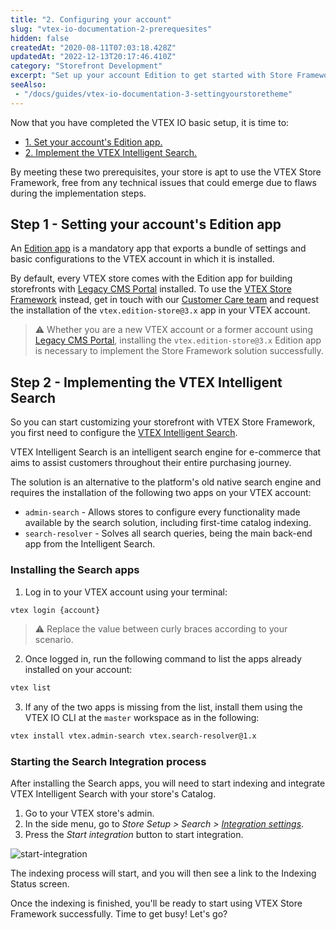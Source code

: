 ```yaml
---
title: "2. Configuring your account"
slug: "vtex-io-documentation-2-prerequesites"
hidden: false
createdAt: "2020-08-11T07:03:18.428Z"
updatedAt: "2022-12-13T20:17:46.410Z"
category: "Storefront Development"
excerpt: "Set up your account Edition to get started with Store Framework."
seeAlso:
 - "/docs/guides/vtex-io-documentation-3-settingyourstoretheme"
---
```


Now that you have completed the VTEX IO basic setup, it is time to:

- [1. Set your account's Edition app.](#step-1---setting-your-accounts-edition-app)
- [2. Implement the VTEX Intelligent Search.](#step-2---implementing-the-vtex-intelligent-search)

By meeting these two prerequisites, your store is apt to use the VTEX Store Framework, free from any technical issues that could emerge due to flaws during the implementation steps.

## Step 1 - Setting your account's Edition app

An [Edition app](https://developers.vtex.com/docs/guides/vtex-io-documentation-edition-app/) is a mandatory app that exports a bundle of settings and basic configurations to the VTEX account in which it is installed.

By default, every VTEX store comes with the Edition app for building storefronts with [Legacy CMS Portal](https://help.vtex.com/tutorial/what-is-cms--EmO8u2WBj2W4MUQCS8262) installed. To use the [VTEX Store Framework](https://developers.vtex.com/docs/guides/vtex-io-documentation-what-is-vtex-store-framework) instead, get in touch with our [Customer Care team](https://support.vtex.com/hc/pt-br/signin?return_to=https%3A%2F%2Fsupport.vtex.com%2Fhc%2Fpt-br%2Frequests) and request the installation of the `vtex.edition-store@3.x` app in your VTEX account.

> ⚠️ Whether you are a new VTEX account or a former account using [Legacy CMS Portal](https://help.vtex.com/tutorial/what-is-cms--EmO8u2WBj2W4MUQCS8262), installing the `vtex.edition-store@3.x` Edition app is necessary to implement the Store Framework solution successfully.

## Step 2 - Implementing the VTEX Intelligent Search

So you can start customizing your storefront with VTEX Store Framework, you first need to configure the [VTEX Intelligent Search](https://help.vtex.com/tracks/vtex-intelligent-search--19wrbB7nEQcmwzDPl1l4Cb).

VTEX Intelligent Search is an intelligent search engine for e-commerce that aims to assist customers throughout their entire purchasing journey.

The solution is an alternative to the platform's old native search engine and requires the installation of the following two apps on your VTEX account:

- `admin-search` - Allows stores to configure every functionality made available by the search solution, including first-time catalog indexing.
- `search-resolver` - Solves all search queries, being the main back-end app from the Intelligent Search.

### Installing the Search apps

1. Log in to your VTEX account using your terminal:

```sh
vtex login {account}
```

> ⚠️ Replace the value between curly braces according to your scenario.

2. Once logged in, run the following command to list the apps already installed on your account:

```sh
vtex list
```

3. If any of the two apps is missing from the list, install them using the VTEX IO CLI at the `master` workspace as in the following:

```sh
vtex install vtex.admin-search vtex.search-resolver@1.x
```

### Starting the Search Integration process

After installing the Search apps, you will need to start indexing and integrate VTEX Intelligent Search with your store's Catalog.

1. Go to your VTEX store's admin.
2. In the side menu, go to *Store Setup > Search > [Integration settings](https://help.vtex.com/en/tracks/vtex-intelligent-search--19wrbB7nEQcmwzDPl1l4Cb/6wKQgKmu2FT6084BJT7z5V)*.
3. Press the *Start integration* button to start integration.

![start-integration](https://cdn.jsdelivr.net/gh/vtexdocs/dev-portal-content@main/images/vtex-io-documentation-2-prerequesites-0.png)

The indexing process will start, and you will then see a link to the Indexing Status screen.

Once the indexing is finished, you'll be ready to start using VTEX Store Framework successfully. Time to get busy! Let's go?
